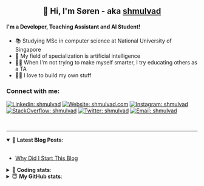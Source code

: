 <h2 align="center">
	👋 Hi, I'm Søren - aka <a href="https://shmulvad.com">shmulvad</a>
</h2>

#### I'm a Developer, Teaching Assistant and AI Student!
- 📚 Studying MSc in computer science at National University of Singapore
- 🧠 My field of specialization is artificial intelligence
- 👨‍🏫 When I'm not trying to make myself smarter, I try educating others as a TA
- 👨‍💻 I love to build my own stuff

### Connect with me:

[![Linkedin: shmulvad](https://img.shields.io/badge/shmulvad-blue?style=flat&logo=Linkedin&logoColor=white)][linkedin]
[![Website: shmulvad.com](https://img.shields.io/badge/shmulvad.com-47CCCC?&style=flat&logo=Google-Chrome&logoColor=white)][website]
[![Instagram: shmulvad](https://img.shields.io/badge/-@shmulvad-purple?style=flat&logo=Instagram&logoColor=white)][instagram]
[![StackOverflow: shmulvad](https://img.shields.io/badge/shmulvad-FE7A16?style=flat&logo=stack-overflow&logoColor=white)][stackOverflow]
[![Twitter: shmulvad](https://img.shields.io/badge/@shmulvad-1ca0f1?style=flat&logo=twitter&logoColor=white)][twitter]
[![Email: shmulvad](https://img.shields.io/badge/shmulvad-D14836?style=flat&logo=gmail&logoColor=white)][mail]

<br />

---

<details open>
 <summary>📕 <b>Latest Blog Posts</b>: </summary>

<br>

<!-- BLOG-POST-LIST:START -->
- [Why Did I Start This Blog](https://shmulvad.com/blog/why-did-start-this-blog)
<!-- BLOG-POST-LIST:END -->

</details>

<!-- --- -->

<details>
 <summary>🤖 <b>Coding stats</b>: </summary>

<br>

<!--START_SECTION:waka-->
**I'm a Night 🦉** 

```text
🌞 Morning    67 commits     ████░░░░░░░░░░░░░░░░░░░░░   17.01% 
🌆 Daytime    111 commits    ███████░░░░░░░░░░░░░░░░░░   28.17% 
🌃 Evening    100 commits    ██████░░░░░░░░░░░░░░░░░░░   25.38% 
🌙 Night      116 commits    ███████░░░░░░░░░░░░░░░░░░   29.44%

```


📊 **This Week I Spent My Time On** 

```text
💬 Programming Languages: 
TeX                      5 hrs 13 mins       █████████████████░░░░░░░░   70.86% 
Python                   1 hr 21 mins        ████░░░░░░░░░░░░░░░░░░░░░   18.4% 
Other                    25 mins             █░░░░░░░░░░░░░░░░░░░░░░░░   5.7% 
BibTeX                   12 mins             ░░░░░░░░░░░░░░░░░░░░░░░░░   2.77% 
JSON                     9 mins              ░░░░░░░░░░░░░░░░░░░░░░░░░   2.04%

🔥 Editors: 
VS Code                  5 hrs 54 mins       ████████████████████░░░░░   80.15% 
Sublime Text             1 hr 13 mins        ████░░░░░░░░░░░░░░░░░░░░░   16.67% 
Zsh                      14 mins             ░░░░░░░░░░░░░░░░░░░░░░░░░   3.18%

🐱‍💻 Projects: 
nlp                      4 hrs 57 mins       ████████████████░░░░░░░░░   67.22% 
3d-computer-vision       1 hr 16 mins        ████░░░░░░░░░░░░░░░░░░░░░   17.33% 
nlp-project              46 mins             ██░░░░░░░░░░░░░░░░░░░░░░░   10.41% 
Terminal                 8 mins              ░░░░░░░░░░░░░░░░░░░░░░░░░   1.88% 
Assignments              5 mins              ░░░░░░░░░░░░░░░░░░░░░░░░░   1.28%

```


<!--END_SECTION:waka-->

</details>

<!-- --- -->

<details>
 <summary>😇 <b>My GitHub stats</b>: </summary>

<br>

<img align="left" alt="shmulvad's Github Stats" src="https://github-readme-stats.vercel.app/api?username=shmulvad&show_icons=true&hide_border=true" />

</details>



[website]: https://shmulvad.com
[twitter]: https://twitter.com/shmulvad
[linkedin]: https://linkedin.com/in/shmulvad
[instagram]: https://instagram.com/shmulvad
[stackOverflow]: https://stackoverflow.com/users/9248793/shmulvad
[mail]: mailto:shmulvad@gmail.com
[github]: https://github.com/shmulvad
